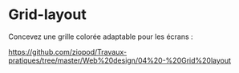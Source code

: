 # Grid-layout

Concevez une grille colorée adaptable pour les écrans : 

https://github.com/ziopod/Travaux-pratiques/tree/master/Web%20design/04%20-%20Grid%20layout

